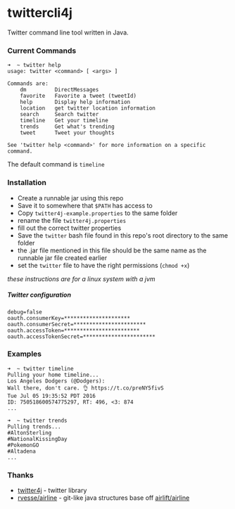# twittercli4j
Twitter command line tool written in Java.

### Current Commands
```
➜  ~ twitter help
usage: twitter <command> [ <args> ]

Commands are:
    dm         DirectMessages
    favorite   Favorite a tweet (tweetId)
    help       Display help information
    location   get twitter location information
    search     Search twitter
    timeline   Get your timeline
    trends     Get what's trending
    tweet      Tweet your thoughts

See 'twitter help <command>' for more information on a specific command.
```

The default command is `timeline`

### Installation

- Create a runnable jar using this repo
- Save it to somewhere that `$PATH` has access to
- Copy `twitter4j-example.properties` to the same folder
 - rename the file `twitter4j.properties` 
 - fill out the correct twitter properties
- Save the `twitter` bash file found in this repo's root directory to the same folder
 - the .jar file mentioned in this file should be the same name as the runnable jar file created earlier
 - set the `twitter` file to have the right permissions (`chmod +x`)

*these instructions are for a linux system with a jvm*

##### Twitter configuration
```
debug=false
oauth.consumerKey=*********************
oauth.consumerSecret=***********************
oauth.accessToken=************************
oauth.accessTokenSecret=***********************
```


### Examples

```
➜  ~ twitter timeline
Pulling your home timeline...
Los Angeles Dodgers (@Dodgers): 
Wall there, don't care. 👌 https://t.co/preNY5fivS
Tue Jul 05 19:35:52 PDT 2016
ID: 750518600574775297, RT: 496, <3: 874
...

➜  ~ twitter trends
Pulling trends...
#AltonSterling
#NationalKissingDay
#PokemonGO
#Altadena
...

```


### Thanks
- [twitter4j](https://github.com/yusuke/twitter4j) - twitter library
- [rvesse/airline](https://github.com/rvesse/airline) - git-like java structures base off [airlift/airline](https://github.com/airlift/airline)